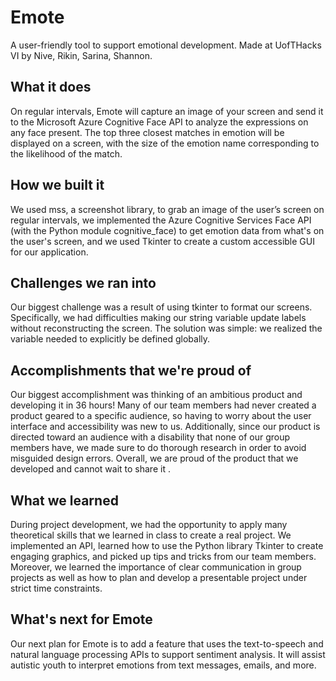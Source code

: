 # Emote
A user-friendly tool to support emotional development. Made at UofTHacks VI by Nive, Rikin, Sarina, Shannon.

## What it does

On regular intervals, Emote will capture an image of your screen and send it to the Microsoft Azure Cognitive Face API to analyze the expressions on any face present. The top three closest matches in emotion will be displayed on a screen, with the size of the emotion name corresponding to the likelihood of the match.

## How we built it

We used mss, a screenshot library, to grab an image of the user’s screen on regular intervals, we implemented the Azure Cognitive Services Face API (with the Python module cognitive_face) to get emotion data from what's on the user's screen, and we used Tkinter to create a custom accessible GUI for our application.

## Challenges we ran into

Our biggest challenge was a result of using tkinter to format our screens. Specifically, we had difficulties making our string variable update labels without reconstructing the screen. The solution was simple: we realized the variable needed to explicitly be defined globally.

## Accomplishments that we're proud of

Our biggest accomplishment was thinking of an ambitious product and developing it in 36 hours! Many of our team members had never created a product geared to a specific audience, so having to worry about the user interface and accessibility was new to us. Additionally, since our product is directed toward an audience with a disability that none of our group members have, we made sure to do thorough research in order to avoid misguided design errors. Overall, we are proud of the product that we developed and cannot wait to share it
.

## What we learned

During project development, we had the opportunity to apply many theoretical skills that we learned in class to create a real project. We implemented an API, learned how to use the Python library Tkinter to create engaging graphics, and picked up tips and tricks from our team members. Moreover, we learned the importance of clear communication in group projects as well as how to plan and develop a presentable project under strict time constraints.

## What's next for Emote

Our next plan for Emote is to add a feature that uses the text-to-speech and natural language processing APIs to support sentiment analysis. It will assist autistic youth to interpret emotions from text messages, emails, and more.
